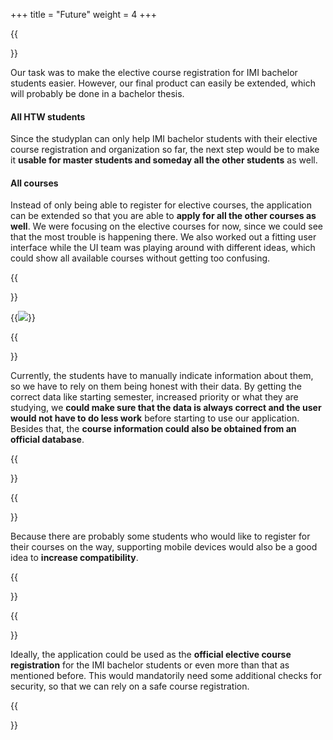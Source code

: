 +++
title = "Future"
weight = 4
+++

{{<section title="Extensions">}}

Our task was to make the elective course registration for IMI bachelor students easier. However, our final product can easily be extended, which will probably be done in a bachelor thesis.

#### All HTW students
Since the studyplan can only help IMI bachelor students with their elective course registration and organization so far, the next step would be to make it **usable for master students and someday all the other students** as well.

#### All courses
Instead of only being able to register for elective courses, the application can be extended so that you are able to **apply for all the other courses as well**. We were focusing on the elective courses for now, since we could see that the most trouble is happening there. We also worked out a fitting user interface while the UI team was playing around with different ideas, which could show all available courses without getting too confusing.

{{</section>}}

{{<image src="finalDesign.png">}}

{{<section title="Forking information from reliable source">}}

Currently, the students have to manually indicate information about them, so we have to rely on them being honest with their data. By getting the correct data like starting semester, increased priority or what they are studying, we **could make sure that the data is always correct and the user would not have to do less work** before starting to use our application. Besides that, the **course information could also be obtained from an official database**.

{{</section>}}

{{<section title="Supporting mobile devices">}}

Because there are probably some students who would like to register for their courses on the way, supporting mobile devices would also be a good idea to **increase compatibility**.

{{</section>}}

{{<section title="Further usage">}}

Ideally, the application could be used as the **official elective course registration** for the IMI bachelor students or even more than that as mentioned before. This would mandatorily need some additional checks for security, so that we can rely on a safe course registration.

{{</section>}}
